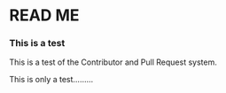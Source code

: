 # READ ME

### This is a test

This is a test of the Contributor and Pull Request system.

This is only a test.........
